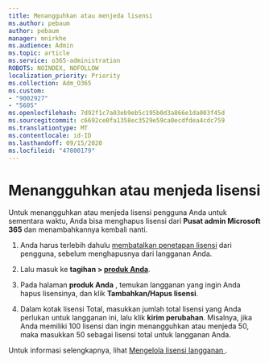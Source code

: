 ```yaml
---
title: Menangguhkan atau menjeda lisensi
ms.author: pebaum
author: pebaum
manager: mnirkhe
ms.audience: Admin
ms.topic: article
ms.service: o365-administration
ROBOTS: NOINDEX, NOFOLLOW
localization_priority: Priority
ms.collection: Adm_O365
ms.custom:
- "9002927"
- "5605"
ms.openlocfilehash: 7d92f1c7a03eb9eb5c195b0d3a866e1da003f45d
ms.sourcegitcommit: c6692ce0fa1358ec3529e59ca0ecdfdea4cdc759
ms.translationtype: MT
ms.contentlocale: id-ID
ms.lasthandoff: 09/15/2020
ms.locfileid: "47800179"
---
```

# <a name="suspend-or-pause-licenses"></a>Menangguhkan atau menjeda lisensi

Untuk menangguhkan atau menjeda lisensi pengguna Anda untuk sementara waktu, Anda bisa menghapus lisensi dari **Pusat admin Microsoft 365** dan menambahkannya kembali nanti.

1. Anda harus terlebih dahulu [membatalkan penetapan lisensi](https://docs.microsoft.com/microsoft-365/admin/manage/remove-licenses-from-users?view=o365-worldwide) dari pengguna, sebelum menghapusnya dari langganan Anda.

2. Lalu masuk ke **tagihan > [produk Anda](https://go.microsoft.com/fwlink/p/?linkid=842054)**.

3. Pada halaman **produk Anda** , temukan langganan yang ingin Anda hapus lisensinya, dan klik **Tambahkan/Hapus lisensi**.

4. Dalam kotak lisensi Total, masukkan jumlah total lisensi yang Anda perlukan untuk langganan ini, lalu klik **kirim perubahan**. Misalnya, jika Anda memiliki 100 lisensi dan ingin menangguhkan atau menjeda 50, maka masukkan 50 sebagai lisensi total untuk langganan Anda.

Untuk informasi selengkapnya, lihat [ Mengelola lisensi langganan ](https://docs.microsoft.com/microsoft-365/commerce/licenses/buy-licenses?view=o365-worldwide).
